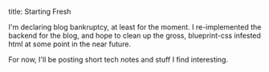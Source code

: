 title: Starting Fresh

I'm declaring blog bankruptcy, at least for the moment. I re-implemented the backend for the blog, and hope to clean up the gross, blueprint-css infested html at some point in the near future.

For now, I'll be posting short tech notes and stuff I find interesting.
